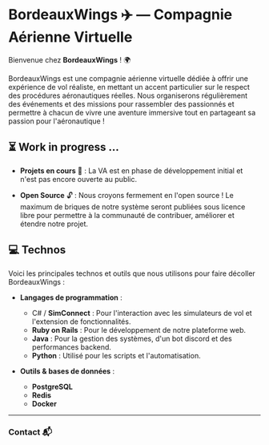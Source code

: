 # BordeauxWings ✈️ — Compagnie Aérienne Virtuelle

Bienvenue chez **BordeauxWings** ! 🌍

BordeauxWings est une compagnie aérienne virtuelle dédiée à offrir une expérience de vol réaliste, en mettant un accent particulier sur le respect des procédures aéronautiques réelles. Nous organiserons régulièrement des événements et des missions pour rassembler des passionnés et permettre à chacun de vivre une aventure immersive tout en partageant sa passion pour l'aéronautique !

## ⏳ Work in progress ...

- **Projets en cours** 🚧 : La VA est en phase de développement initial et n'est pas encore ouverte au public.
  
- **Open Source** 🔓 : Nous croyons fermement en l'open source ! Le maximum de briques de notre système seront publiées sous licence libre pour permettre à la communauté de contribuer, améliorer et étendre notre projet.

## 💻 Technos

Voici les principales technos et outils que nous utilisons pour faire décoller BordeauxWings :

- **Langages de programmation** :
  - C# / **SimConnect** : Pour l'interaction avec les simulateurs de vol et l'extension de fonctionnalités.
  - **Ruby on Rails** : Pour le développement de notre plateforme web.
  - **Java** : Pour la gestion des systèmes, d'un bot discord et des performances backend.
  - **Python** : Utilisé pour les scripts et l'automatisation.

- **Outils & bases de données** :
  - **PostgreSQL**
  - **Redis**
  - **Docker**

---

### Contact 📬
